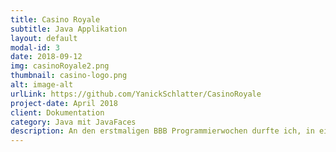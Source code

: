 ```yaml
---
title: Casino Royale
subtitle: Java Applikation
layout: default
modal-id: 3
date: 2018-09-12
img: casinoRoyale2.png
thumbnail: casino-logo.png
alt: image-alt
urlLink: https://github.com/YanickSchlatter/CasinoRoyale
project-date: April 2018
client: Dokumentation
category: Java mit JavaFaces
description: An den erstmaligen BBB Programmierwochen durfte ich, in einem fünfköpfigem Team, eine vollwärtiges Programm umsetzten. Das ganze wurde nach IPA Vorgaben dokumentiert und bewertet. Meine Gruppe konnte das ganze mit einer best Note, unter allen Teilnehmern, von 5.5 abschliessen.
---
```

